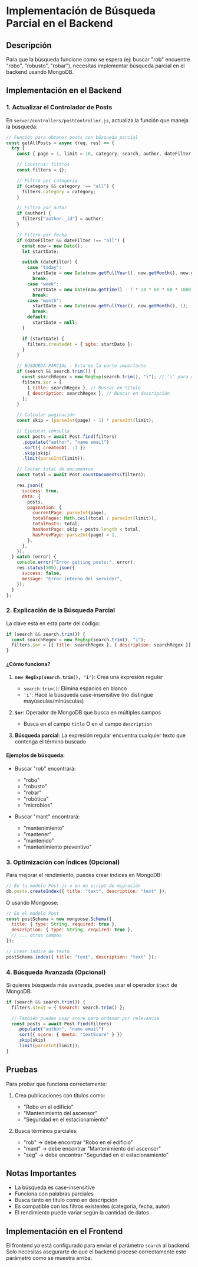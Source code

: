 # Implementación de Búsqueda Parcial en el Backend

## Descripción

Para que la búsqueda funcione como se espera (ej: buscar "rob" encuentre "robo", "robusto", "robar"), necesitas implementar búsqueda parcial en el backend usando MongoDB.

## Implementación en el Backend

### 1. Actualizar el Controlador de Posts

En `server/controllers/postController.js`, actualiza la función que maneja la búsqueda:

```javascript
// Función para obtener posts con búsqueda parcial
const getAllPosts = async (req, res) => {
  try {
    const { page = 1, limit = 10, category, search, author, dateFilter } = req.query;

    // Construir filtros
    const filters = {};

    // Filtro por categoría
    if (category && category !== "all") {
      filters.category = category;
    }

    // Filtro por autor
    if (author) {
      filters["author._id"] = author;
    }

    // Filtro por fecha
    if (dateFilter && dateFilter !== "all") {
      const now = new Date();
      let startDate;

      switch (dateFilter) {
        case "today":
          startDate = new Date(now.getFullYear(), now.getMonth(), now.getDate());
          break;
        case "week":
          startDate = new Date(now.getTime() - 7 * 24 * 60 * 60 * 1000);
          break;
        case "month":
          startDate = new Date(now.getFullYear(), now.getMonth(), 1);
          break;
        default:
          startDate = null;
      }

      if (startDate) {
        filters.createdAt = { $gte: startDate };
      }
    }

    // BÚSQUEDA PARCIAL - Esta es la parte importante
    if (search && search.trim()) {
      const searchRegex = new RegExp(search.trim(), "i"); // 'i' para case-insensitive
      filters.$or = [
        { title: searchRegex }, // Buscar en título
        { description: searchRegex }, // Buscar en descripción
      ];
    }

    // Calcular paginación
    const skip = (parseInt(page) - 1) * parseInt(limit);

    // Ejecutar consulta
    const posts = await Post.find(filters)
      .populate("author", "name email")
      .sort({ createdAt: -1 })
      .skip(skip)
      .limit(parseInt(limit));

    // Contar total de documentos
    const total = await Post.countDocuments(filters);

    res.json({
      success: true,
      data: {
        posts,
        pagination: {
          currentPage: parseInt(page),
          totalPages: Math.ceil(total / parseInt(limit)),
          totalPosts: total,
          hasNextPage: skip + posts.length < total,
          hasPrevPage: parseInt(page) > 1,
        },
      },
    });
  } catch (error) {
    console.error("Error getting posts:", error);
    res.status(500).json({
      success: false,
      message: "Error interno del servidor",
    });
  }
};
```

### 2. Explicación de la Búsqueda Parcial

La clave está en esta parte del código:

```javascript
if (search && search.trim()) {
  const searchRegex = new RegExp(search.trim(), "i");
  filters.$or = [{ title: searchRegex }, { description: searchRegex }];
}
```

#### ¿Cómo funciona?

1. **`new RegExp(search.trim(), 'i')`**: Crea una expresión regular

   - `search.trim()`: Elimina espacios en blanco
   - `'i'`: Hace la búsqueda case-insensitive (no distingue mayúsculas/minúsculas)

2. **`$or`**: Operador de MongoDB que busca en múltiples campos

   - Busca en el campo `title` O en el campo `description`

3. **Búsqueda parcial**: La expresión regular encuentra cualquier texto que contenga el término buscado

#### Ejemplos de búsqueda:

- Buscar "rob" encontrará:

  - "robo"
  - "robusto"
  - "robar"
  - "robótica"
  - "microbios"

- Buscar "mant" encontrará:
  - "mantenimiento"
  - "mantener"
  - "mantenido"
  - "mantenimiento preventivo"

### 3. Optimización con Índices (Opcional)

Para mejorar el rendimiento, puedes crear índices en MongoDB:

```javascript
// En tu modelo Post.js o en un script de migración
db.posts.createIndex({ title: "text", description: "text" });
```

O usando Mongoose:

```javascript
// En el modelo Post
const postSchema = new mongoose.Schema({
  title: { type: String, required: true },
  description: { type: String, required: true },
  // ... otros campos
});

// Crear índice de texto
postSchema.index({ title: "text", description: "text" });
```

### 4. Búsqueda Avanzada (Opcional)

Si quieres búsqueda más avanzada, puedes usar el operador `$text` de MongoDB:

```javascript
if (search && search.trim()) {
  filters.$text = { $search: search.trim() };

  // También puedes usar score para ordenar por relevancia
  const posts = await Post.find(filters)
    .populate("author", "name email")
    .sort({ score: { $meta: "textScore" } })
    .skip(skip)
    .limit(parseInt(limit));
}
```

## Pruebas

Para probar que funciona correctamente:

1. Crea publicaciones con títulos como:

   - "Robo en el edificio"
   - "Mantenimiento del ascensor"
   - "Seguridad en el estacionamiento"

2. Busca términos parciales:
   - "rob" → debe encontrar "Robo en el edificio"
   - "mant" → debe encontrar "Mantenimiento del ascensor"
   - "seg" → debe encontrar "Seguridad en el estacionamiento"

## Notas Importantes

- La búsqueda es case-insensitive
- Funciona con palabras parciales
- Busca tanto en título como en descripción
- Es compatible con los filtros existentes (categoría, fecha, autor)
- El rendimiento puede variar según la cantidad de datos

## Implementación en el Frontend

El frontend ya está configurado para enviar el parámetro `search` al backend. Solo necesitas asegurarte de que el backend procese correctamente este parámetro como se muestra arriba.
